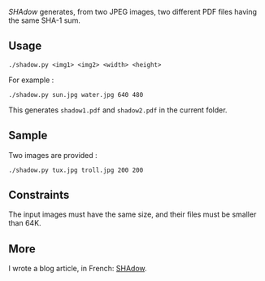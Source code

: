 _SHAdow_ generates, from two JPEG images, two different PDF files having the
same SHA-1 sum.

## Usage

    ./shadow.py <img1> <img2> <width> <height>

For example :

    ./shadow.py sun.jpg water.jpg 640 480

This generates `shadow1.pdf` and `shadow2.pdf` in the current folder.

## Sample

Two images are provided :

    ./shadow.py tux.jpg troll.jpg 200 200

## Constraints

The input images must have the same size, and their files must be smaller than
64K.

## More

I wrote a blog article, in French:
[SHAdow](http://blog.rom1v.com/2017/03/shadow/).

